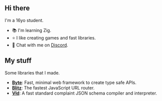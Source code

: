 ## Hi there
I'm a 16yo student. 
- 📚 I'm learning Zig.
- ⭐️ I like creating games and fast libraries.
- 💬 Chat with me on [Discord](//discordapp.com/users/861500656682401822).

## My stuff
Some libraries that I made.
- [**Byte**](https://github.com/bit-js/byte): Fast, minimal web framework to create type safe APIs.
- [**Blitz**](https://github.com/bit-js/blitz): The fastest JavaScript URL router.
- [**Vld**](https://github.com/bit-js/vld): A fast standard complaint JSON schema compiler and interpreter.
